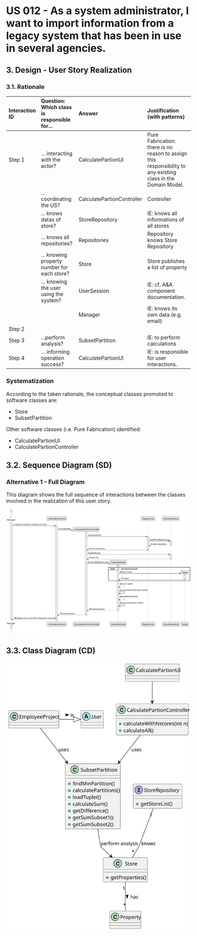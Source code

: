 # US 012 - As a system administrator, I want to import information from a legacy system that has been in use in several agencies.

## 3. Design - User Story Realization 

### 3.1. Rationale



| Interaction ID | Question: Which class is responsible for...   | Answer                     | Justification (with patterns)                                                                                 |
|:---------------|:----------------------------------------------|:---------------------------|:--------------------------------------------------------------------------------------------------------------|
| Step 1  		     | 	... interacting with the actor?              | CalculatePartionUI         | Pure Fabrication: there is no reason to assign this responsibility to any existing class in the Domain Model. |
| 			  		        | 	... coordinating the US?                     | CalculatePartionController | Controller                                                                                                    |
| 			  		        | 	... knows datas of store?                    | StoreRepository            | IE: knows all informations of all stores                                                                      |
| 			  		        | 	... knows all repositories?                  | Repositories               | Repository knows Store Repository                                                                             |
| 			  		        | ... knowing property number for each store?   | Store                      | Store publishes a list of property                                                                            |
| 			  		        | ... knowing the user using the system?        | UserSession                | IE: cf. A&A component documentation.                                                                          |
| 			  		        | 							                                       | Manager                    | IE: knows its own data (e.g. email)                                                                           |
| Step 2  		     | 							                                       |                            |                                                                                                               |
| Step 3  		     | 	...perform analysis?                         | SubsetPartition                  | IE: to perform calculations                                                                                   |
| Step 4  		     | 	... informing operation success?             | CalculatePartionUI              | IE: is responsible for user interactions.                                                                     | 

### Systematization ##

According to the taken rationale, the conceptual classes promoted to software classes are: 

 * Store
 * SubsetPartition

Other software classes (i.e. Pure Fabrication) identified: 

 * CalculatePartionUI  
 * CalculatePartionController


## 3.2. Sequence Diagram (SD)

### Alternative 1 - Full Diagram

This diagram shows the full sequence of interactions between the classes involved in the realization of this user story.

![Sequence Diagram - Full](svg/us019-sequence-diagram-full.svg)

## 3.3. Class Diagram (CD)

![Class Diagram](svg/us019-classDiagram.svg)